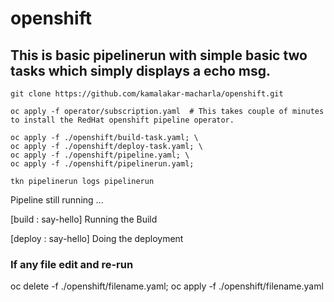 # openshift
## This is basic pipelinerun with simple basic two tasks which simply displays a echo msg.
```
git clone https://github.com/kamalakar-macharla/openshift.git

oc apply -f operator/subscription.yaml	# This takes couple of minutes to install the RedHat openshift pipeline operator.

oc apply -f ./openshift/build-task.yaml; \
oc apply -f ./openshift/deploy-task.yaml; \
oc apply -f ./openshift/pipeline.yaml; \
oc apply -f ./openshift/pipelinerun.yaml;

tkn pipelinerun logs pipelinerun
```
Pipeline still running ...

[build : say-hello] Running the Build

[deploy : say-hello] Doing the deployment


### If any file edit and re-run
oc delete -f ./openshift/filename.yaml;
oc apply -f ./openshift/filename.yaml

